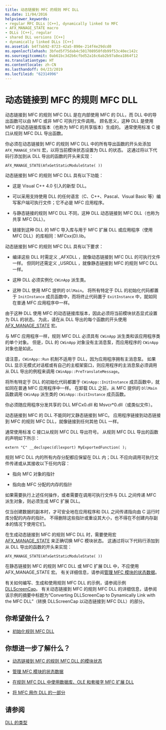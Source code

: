 ```yaml
---
title: 动态链接到 MFC 的规则 MFC DLL
ms.date: 11/04/2016
helpviewer_keywords:
- regular MFC DLLs [C++], dynamically linked to MFC
- AFX_MANAGE_STATE macro
- DLLs [C++], regular
- shared DLL versions [C++]
- dynamically linked DLLs [C++]
ms.assetid: b4f7ab92-8723-42a5-890e-214f4e29dcd0
ms.openlocfilehash: 3bfed5f75dab4c501708950fdb99f53c40ec142c
ms.sourcegitcommit: 0ab61bc3d2b6cfbd52a16c6ab2b97a8ea1864f12
ms.translationtype: HT
ms.contentlocale: zh-CN
ms.lasthandoff: 04/23/2019
ms.locfileid: "62314996"
---
```

# <a name="regular-mfc-dlls-dynamically-linked-to-mfc"></a>动态链接到 MFC 的规则 MFC DLL

动态链接到 MFC 的规则 MFC DLL 是在内部使用 MFC 的 DLL，而 DLL 中的导出函数可以由 MFC 或非 MFC 可执行文件调用。 顾名思义，这种 DLL 是使用 MFC 的动态链接库版本（也称为 MFC 的共享版本）生成的。 通常使用标准 C 接口从规则 MFC DLL 导出函数。

你必须在动态链接到 MFC 的规则 MFC DLL 中的所有导出函数的开头处添加 `AFX_MANAGE_STATE` 宏，以将当前模块状态设置为 DLL 的状态。 这通过将以下代码行添加到从 DLL 导出的函数的开头来实现：

```
AFX_MANAGE_STATE(AfxGetStaticModuleState( ))
```

动态链接到 MFC 的规则 MFC DLL 具有以下功能：

- 这是 Visual C++ 4.0 引入的新型 DLL。

- 可以采用支持使用 DLL 的任何语言（C、C++、Pascal、Visual Basic 等）编写客户端可执行文件；它不必是 MFC 应用程序。

- 与静态链接的规则 MFC DLL 不同，这种 DLL 动态链接到 MFC DLL（也称为共享 MFC DLL）。

- 链接到这种 DLL 的 MFC 导入库与用于 MFC 扩展 DLL 或应用程序（使用 MFC DLL）的库相同：MFCxx(D).lib。

动态链接到 MFC 的规则 MFC DLL 具有以下要求：

- 编译这些 DLL 时需定义 _AFXDLL  ，就像动态链接到 MFC DLL 的可执行文件一样。 但同时还需定义 _USRDLL  ，就像静态链接到 MFC 的规则 MFC DLL 一样。

- 这种 DLL 必须实例化 `CWinApp` 派生类。

- 这种 DLL 使用 MFC 提供的 `DllMain`。 将所有特定于 DLL 的初始化代码都置于 `InitInstance` 成员函数中，而将终止代码置于 `ExitInstance` 中，就如同在普通 MFC 应用程序中一样。

由于这种 DLL 使用 MFC 的动态链接库版本，因此必须将当前模块状态显式设置为 DLL 的状态。 为此，请在从 DLL 导出的每个函数的开头使用 [AFX_MANAGE_STATE](../mfc/reference/extension-dll-macros.md#afx_manage_state) 宏。

与 MFC 应用程序一样，规则 MFC DLL 必须具有 `CWinApp` 派生类和该应用程序类的单个对象。 但是，DLL 的 `CWinApp` 对象没有主消息泵，而应用程序的 `CWinApp` 对象也是如此。

请注意，`CWinApp::Run` 机制不适用于 DLL，因为应用程序拥有主消息泵。 如果 DLL 显示无模式对话框或有自己的主框架窗口，则应用程序的主消息泵必须调用从 DLL 导出的例程来调用 `CWinApp::PreTranslateMessage`。

将所有特定于 DLL 的初始化代码都置于 `CWinApp::InitInstance` 成员函数中，就如同在普通 MFC 应用程序中一样。 在卸载 DLL 之前，从 MFC 提供的 `DllMain` 函数调用 `CWinApp` 派生类的 `CWinApp::ExitInstance` 成员函数。

你必须随应用程序分发共享的 DLL MFCx0.dll 和 Msvcr*0.dll（或类似文件）。

动态链接到 MFC 的 DLL 不能同时又静态链接到 MFC。 应用程序链接到动态链接到 MFC 的规则 MFC DLL，就像链接到任何其他 DLL 一样。

通常使用标准 C 接口从规则 MFC DLL 导出符号。 从规则 MFC DLL 导出的函数的声明如下所示：

```
extern "C" __declspec(dllexport) MyExportedFunction( );
```

规则 MFC DLL 内的所有内存分配都应保留在 DLL 内；DLL 不应向调用可执行文件传递或从其接收以下任何内容：

- 指向 MFC 对象的指针

- 指向由 MFC 分配的内存的指针

如果需要执行上述任何操作，或者需要在调用可执行文件与 DLL 之间传递 MFC 派生对象，则必须生成 MFC 扩展 DLL。

仅当创建数据的副本时，才可安全地在应用程序和 DLL 之间传递指向由 C 运行时库分配的内存的指针。 不得删除这些指针或重设其大小，也不得在不创建内存副本的情况下使用它们。

在生成动态链接到 MFC 的规则 MFC DLL 时，需要使用宏 [AFX_MANAGE_STATE](../mfc/reference/extension-dll-macros.md#afx_manage_state) 来正确切换 MFC 模块状态。 这通过将以下代码行添加到从 DLL 导出的函数的开头来实现：

```
AFX_MANAGE_STATE(AfxGetStaticModuleState( ))
```

在静态链接到 MFC 的规则 MFC DLL 或 MFC 扩展 DLL 中，不应使用 AFX_MANAGE_STATE  宏。 有关详细信息，请参阅[管理 MFC 模块的状态数据](../mfc/managing-the-state-data-of-mfc-modules.md)。

有关如何编写、生成和使用规则 MFC DLL 的示例，请参阅示例 [DLLScreenCap](https://github.com/Microsoft/VCSamples/tree/master/VC2010Samples/MFC/advanced/DllScreenCap)。 有关动态链接到 MFC 的规则 MFC DLL 的详细信息，请参阅该示例的摘要中标题为“Converting DLLScreenCap to Dynamically Link with the MFC DLL”（转换 DLLScreenCap 以动态链接到 MFC DLL）的部分。

## <a name="what-do-you-want-to-do"></a>你希望做什么？

- [初始化规则 MFC DLL](run-time-library-behavior.md#initializing-regular-dlls)

## <a name="what-do-you-want-to-know-more-about"></a>你想进一步了解什么？

- [动态链接到 MFC 的规则 MFC DLL 的模块状态](module-states-of-a-regular-dll-dynamically-linked-to-mfc.md)

- [管理 MFC 模块的状态数据](../mfc/managing-the-state-data-of-mfc-modules.md)

- [在规则 MFC DLL 中使用数据库、OLE 和套接字 MFC 扩展 DLL](using-database-ole-and-sockets-extension-dlls-in-regular-dlls.md)

- [将 MFC 用作 DLL 的一部分](../mfc/tn011-using-mfc-as-part-of-a-dll.md)

## <a name="see-also"></a>请参阅

[DLL 的类型](kinds-of-dlls.md)
